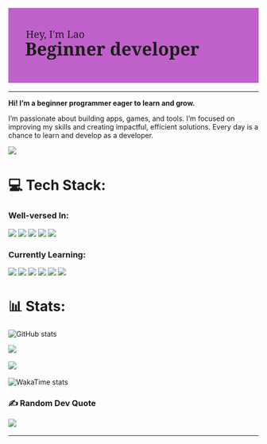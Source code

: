 ![Header](header.png)

---

**Hi! I’m a beginner programmer eager to learn and grow.**

I’m passionate about building apps, games, and tools. I’m focused on improving my skills and creating impactful, efficient solutions. Every day is a chance to learn and develop as a developer.

![](https://komarev.com/ghpvc/?username=Lao-82&style=for-the-badge)

# 💻 Tech Stack:
### Well-versed In:
![](https://img.shields.io/badge/Ubuntu-E95420?style=for-the-badge&logo=ubuntu&logoColor=white) ![](https://img.shields.io/badge/Adobe%20Illustrator-FF9A00?style=for-the-badge&logo=adobe%20illustrator&logoColor=white) ![](https://img.shields.io/badge/blender-%23F5792A.svg?style=for-the-badge&logo=blender&logoColor=white) ![](https://img.shields.io/badge/Canva-%2300C4CC.svg?&style=for-the-badge&logo=Canva&logoColor=white) ![](https://img.shields.io/badge/Krita-203759?style=for-the-badge&logo=krita&logoColor=EEF37B)

### Currently Learning:
![](https://img.shields.io/badge/GIT-E44C30?style=for-the-badge&logo=git&logoColor=white) ![](https://img.shields.io/badge/Arch_Linux-1793D1?style=for-the-badge&logo=arch-linux&logoColor=white) ![](https://img.shields.io/badge/Linux-FCC624?style=for-the-badge&logo=linux&logoColor=black) ![](https://img.shields.io/badge/Python-3776AB?style=for-the-badge&logo=python&logoColor=white) ![](https://img.shields.io/badge/Lua-2C2D72?style=for-the-badge&logo=lua&logoColor=white) ![](https://img.shields.io/badge/NeoVim-%2357A143.svg?&style=for-the-badge&logo=neovim&logoColor=white) 

# 📊 Stats:
![GitHub stats](https://github-readme-stats.vercel.app/api?username=Lao-82&show_icons=true&theme=dark)

![](https://github-readme-streak-stats.herokuapp.com/?user=Lao-82&theme=dark&hide_border=false)<br/>

![](https://github-readme-stats.vercel.app/api/top-langs/?username=Lao-82&theme=dark&hide_border=false&include_all_commits=true&count_private=true&layout=compact)

![WakaTime stats](https://github-readme-stats.vercel.app/api/wakatime?username=Lao-82&theme=dark)

### ✍️ Random Dev Quote
![](https://quotes-github-readme.vercel.app/api?type=horizontal&theme=dark)

---
